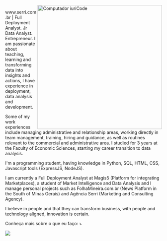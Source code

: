 <img src="https://raw.githubusercontent.com/MicaelliMedeiros/micaellimedeiros/master/image/computer-illustration.png" min-width="400px" max-width="400px" width="400px" align="right" alt="Computador iuriCode">

<p align="left"> 
www.serri.com.br | Full Deployment Analyst. Jr Data Analyst. Entrepreneur. I am passionate about teaching, learning and transforming data into insights and actions, I have experience in deployment, data analysis and development.

Some of my work experiences include managing administrative and relationship areas, working directly in team management, training, hiring and guidance, as well as routines relevant to the commercial and administrative area. I studied for 3 years at the Faculty of Economic Sciences, starting my career transition to data analysis.

I'm a programming student, having knowledge in Python, SQL, HTML, CSS, Javascript tools (ExpressJS, NodeJS).

I am currently a Full Deployment Analyst at Magis5 (Platform for integrating Marketplaces), a student of Market Intelligence and Data Analysis and I manage personal projects such as FolhaMineira.com.br (News Platform in the South of Minas Gerais) and Agência Serri (Marketing and Consulting Agency).

I believe in people and that they can transform business, with people and technology aligned, innovation is certain.</p>



<p align="left">
  Conheça mais sobre o que eu faço: ⤵️
</p>


<p align="left">
  <a href="https://br.linkedin.com/in/egidioserri" alt="Linkedin">
  <img src="https://img.shields.io/badge/-Linkedin-0e76a8?style=flat-square&logo=Linkedin&logoColor=white&link=https://br.linkedin.com/in/egidioserri" /></a>
